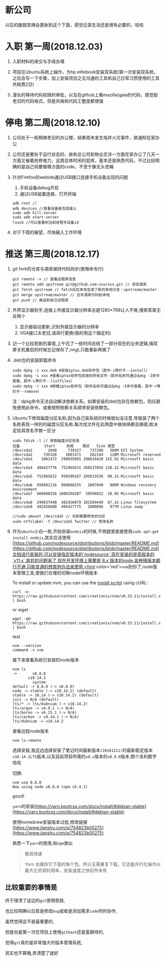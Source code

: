 # 新公司
以后的酸甜苦辣会更新到这个下面，感觉记录生活还是很有必要的，哈哈

# 入职 第一周(2018.12.03)

1. 入职材料的递交与手续办理

2. 项目在Ubuntu系统上操作，为hp elitebook安装双系统(第一次安装双系统，之后会写一下步骤，加上安装项目之见沟通的工具和自己日常习惯使用的工具共耗费2日)
3. 漫长的等待代码权限的审批，以及在github上看mazilla/gaia的代码，感觉挺老旧的代码格式，但是风格和代码工整度都很强

# 停电 第二周(2018.12.10)

1. 公司处于一栋稍微老旧的办公楼，结果周末发生电井火灾事件，故通知在家办公

2. 公司还是要处于运行状态的，故和总公司和物业交涉一方面在家办公了几天一方面又催着抢修电力，这周总体时闲的屁疼，基本还是熟悉代码，不过比较明确的是自己将要做哪方面的code，不至于像无头苍蝇

3. 针对Firefox的webide通过USB接口连接手机设备出现的问题

   1. 手机设备debug开启
   2. 通过USB装置连接，打开终端 

   ```shell
   adb root //
   adb devices //查看设备是否连接上
   sudo adb kill-server
   sudo adb start-server
   lsusb //可以查看到当前进程与设备id
   ```

4. 对于下周的展望，尽快融入工作环境

# 推送 第三周(2018.12.17)

1. git fork的仓库与源库保持代码同步(使用命令行)

   ``` shell
   git remote -v // 查看远程库信息
   git remote add upstream git@github.com:xxx/xxx.git // 添加源库
   git fetch upstream // fetch后在本地生成了新的本地分支：upstream/master
   git merge upstream/master // 合并源库代码到本地
   git push // 推送到自己远程库
   ```

2. 外界显示器到手,连接上外接显示器分辨率总是1280*768让人不爽,搜索答案无非两个
   1. 显示器驱动更新,识别外接显示器的分辨率
   2. VGA接口太老旧,请进行更换(我的用这个搞定的)

3. 记一个比较悲剧的事情,上午花了一些时间总结了一部分现在的业务逻辑,搞双屏关机重启的时候忘记保存了,nngt,只能重新再搞了

4. .deb包的安装卸载命令 

   ```shell
   sudo dpkg -i xxx.deb #安装iptux.deb软件包（其中-i等价于--install）
   sudo dpkg -L xxx #查看iptux软件包安装的所有文件（软件名称可通过dpkg -I命令查看，其中-L等价于--listfiles）
   sudo dpkg -r xxx #卸载iptux软件包（软件名称可通过dpkg -I命令查看，其中-r等价于--remove）
   ```

   注：dpkg命令无法自动解决依赖关系。如果安装的deb包存在依赖包，则应避免使用此命令，或者按照依赖关系顺序安装依赖包。

5. Ubuntu下修改磁盘分区名称,因为自己装系统的时候貌似没注意,导致装了两个名称表现一样的的磁盘分区名称,每次找文件在此两盘中做抉择都会搞错,故决定给其改名字做一区分

   ``` shell
   sudo fdisk -l // 获取磁盘分区信息
   设备           Start     末尾    扇区   Size 类型
   /dev/sda1       2048     739327    737280   360M EFI System
   /dev/sda2     739328    1001471    262144   128M Microsoft reserved
   /dev/sda3    1001472  299835891 298834420 142.5G Microsoft basic data
   /dev/sda4  484427776  752965631 268537856 128.1G Microsoft basic data
   /dev/sda5  752965632  958599167 205633536  98.1G Microsoft basic data
   /dev/sda6  958601216  960608255   2007040   980M Windows recovery environment
   /dev/sda7  960608256 1000204287  39596032  18.9G Microsoft basic data
   /dev/sda8  299837440  482426879 182589440  87.1G Linux filesystem
   /dev/sda9  482426880  484427775   2000896   977M Linux swap
   
   //sudo umount /dev/sda5 // 先卸载要修改的分区
   sudo ntfslabel -f /dev/sda5 Twitter // 修改名称
   ```

6. 作为`ubuntu`小白一枚,开始安装`nodejs`的时候,不明就里直接使用`sudo apt-get install nodejs`,其实应该使用[https://github.com/nodesource/distributions/blob/master/README.md](https://github.com/nodesource/distributions/blob/master/README.md)文档进行安装的,可以安装指定版本的`nodesource`,现在安装的是高版本的`v11.x`,尴尬的问题来了,现在开发环境上需要是`8.x`版本的node,各种降版本都行不通,只能变通的想其他办法来使用.<font color='red'>`nvm`到你了,node版本管理工具,使我们合理的切换node环境版本</font>

   To install or update nvm, you can use the [install script](https://github.com/creationix/nvm/blob/v0.33.11/install.sh) using cURL:

   ```shell
   curl -o- https://raw.githubusercontent.com/creationix/nvm/v0.33.11/install.sh | bash
   ```

   or wget

   ```shell
   wget -qO- https://raw.githubusercontent.com/creationix/nvm/v0.33.11/install.sh | bash
   ```

   test

   ```shell
   nvm --version
   command -v nvm
   ```

   接下来查看系统已安装的node版本

   ```shell
   nvm ls
   ->       v8.8.0
          v10.14.2
            system
   default -> 8.8.0 (-> v8.8.0)
   node -> stable (-> v10.14.2) (default)
   stable -> 10.14 (-> v10.14.2) (default)
   iojs -> N/A (default)
   lts/* -> lts/dubnium (-> v10.14.2)
   lts/argon -> v4.9.1 (-> N/A)
   lts/boron -> v6.15.1 (-> N/A)
   lts/carbon -> v8.14.1 (-> N/A)
   lts/dubnium -> v10.14.2
   ```

   查看远程node版本

   ```shell
   nvm ls-remote
   ```

   选择安装,我这边选择安装了笔记时间最新版本`(20181221)`的最新稳定版本`v10.14.2LTS`版本,以及目前项目所需的`v8.x`版本的`v8.8.0`版本,图个吉利数字哈哈

   切换:

   ```she
   nvm use 8.8.0
   Now using node v8.8.0 (npm v5.4.2)
   ```

   good!

   `yarn`的安装[https://yarn.bootcss.com/docs/install/#debian-stable](https://yarn.bootcss.com/docs/install/#debian-stable)

   使用homebrew安装版本过低,修改链接[https://www.jianshu.com/p/754823b00275](https://www.jianshu.com/p/754823b00275)

   熟悉一下`yarn`的使用,和`npm`类似

   > 极其快速

   > Yarn 会缓存它下载的每个包，所以无需重复下载。它还能并行化操作以最大化资源利用率，安装速度之快前所未有



## **比较重要的事情是**

终于理清了这边的`git`使用思路,

也比较明确以后若是修改`bug`或者是添加需求`code`时的协作,

虽然觉得这不是最重要的,

但是也是第一次在项目上使用`gitbash`还是蛮期待的,

觉得`git`真的是非常强大的版本管理系统,

其实也不算晚,弄清楚了就好